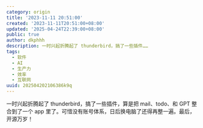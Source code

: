 ```yaml
---
category: origin
title: '2023-11-11 20:51:00'
created: '2023-11-11T20:51:00+08:00'
updated: '2025-04-24T22:39:00+08:00'
public: true
author: dkphhh
description: 一时兴起折腾起了 thunderbird，搞了一些插件……
tags:
  - 软件
  - AI
  - 生产力
  - 效率
  - 互联网
uuid: 202504202106386k9q
---
```


一时兴起折腾起了 thunderbird，搞了一些插件，算是把 mail、todo、和 GPT 整合到了一个 app 里了。可惜没有账号体系，日后换电脑了还得再整一遍。最后，开源万岁！
